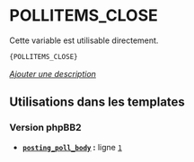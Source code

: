 # POLLITEMS_CLOSE


Cette variable est utilisable directement.

```html
{POLLITEMS_CLOSE}
```

[*Ajouter une description*](https://fa-tvars.appspot.com/var/POLLITEMS_CLOSE)

## Utilisations dans les templates

### Version phpBB2
* __[`posting_poll_body`](../tpl/var/subsilver/posting_poll_body.md#readme) :__ ligne [`1`](../tpl/src/subsilver/posting_poll_body.tpl#L1)